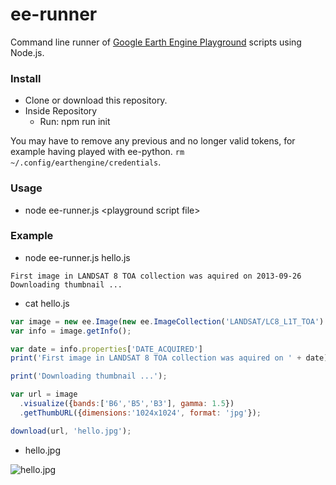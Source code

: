 # ee-runner

Command line runner of [Google Earth Engine Playground](https://ee-api.appspot.com/) scripts using Node.js.

### Install

* Clone or download this repository.
* Inside Repository
  * Run: npm run init

You may have to remove any previous and no longer valid tokens, for example having played with ee-python.
```rm ~/.config/earthengine/credentials```.

### Usage
* node ee-runner.js \<playground script file\>

### Example

* node ee-runner.js hello.js

```
First image in LANDSAT 8 TOA collection was aquired on 2013-09-26
Downloading thumbnail ...
```

* cat hello.js

```javascript
var image = new ee.Image(new ee.ImageCollection('LANDSAT/LC8_L1T_TOA').first());
var info = image.getInfo();

var date = info.properties['DATE_ACQUIRED']
print('First image in LANDSAT 8 TOA collection was aquired on ' + date);

print('Downloading thumbnail ...');

var url = image
  .visualize({bands:['B6','B5','B3'], gamma: 1.5})
  .getThumbURL({dimensions:'1024x1024', format: 'jpg'});

download(url, 'hello.jpg');

```

* hello.jpg

![hello.jpg](https://github.com/gena/ee-runner/blob/master/hello.jpg?raw=true "Result")
